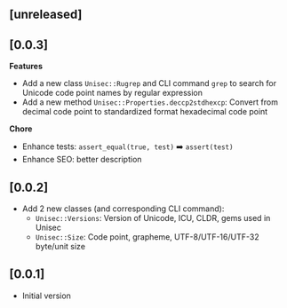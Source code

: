 ## [unreleased]

## [0.0.3]

**Features**

- Add a new class `Unisec::Rugrep` and CLI command `grep` to search for Unicode code point names by regular expression
- Add a new method `Unisec::Properties.deccp2stdhexcp`: Convert from decimal code point to standardized format hexadecimal code point

**Chore**

- Enhance tests: `assert_equal(true, test)` ➡️ `assert(test)`
- Enhance SEO: better description

## [0.0.2]

- Add 2 new classes (and corresponding CLI command):
  - `Unisec::Versions`: Version of Unicode, ICU, CLDR, gems used in Unisec
  - `Unisec::Size`: Code point, grapheme, UTF-8/UTF-16/UTF-32 byte/unit size

## [0.0.1]

- Initial version
